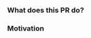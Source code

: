 <!--
* New contributors are highly encouraged to read our
  [CONTRIBUTING](/CONTRIBUTING.md) documentation.
* Commit and PR titles should be prefixed with the general area of the pull request's change.
-->
### What does this PR do?

<!--
* A brief description of the change being made with this pull request.
* If the description here cannot be expressed in a succinct form, consider
  opening multiple pull requests instead of a single one.
-->

### Motivation

<!--
* What inspired you to submit this pull request?
* Link any related GitHub issues or PRs here.
* If this resolves a GitHub issue, include "Fixes #XXXX" to link the issue and auto-close it on merge.
-->
